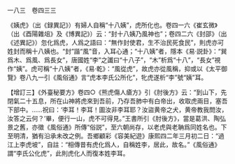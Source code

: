 一八三　卷四三三

《姨虎》（出《録異記》）有婦人自稱“十八姨”，虎所化也。卷四一六《崔玄微》（出《酉陽雜俎》及《博異記》）云：“封十八姨乃風神也”；卷四二六《封邵》（出《述異記》）忽化爲虎，人爲之語曰：“無作封使君，生不治民死食民”，則虎亦可姓封而稱十八姨也。“封”諧“風”音，入耳心通；“十八姨”者，隱本《易·説卦》：“巽爲木、爲風、爲長女”，唐國姓“李”之讖曰“十八子”，“木”析爲“十八”，“長女”視作“姨”。虎可稱“十八姨”者，《易·乾》：“風從虎”，故虎亦從風稱，抑或以《太平御覽》卷八九一引《風俗通》言“虎本李氏公所化”，牝虎遂析“李”號“姨”耳。

【增訂三】《外臺秘要方》卷四○《熊虎傷人瘡方》引《肘後方》云：“到山下，先閉氣二十五息，所在山神將虎來到吾前，乃存吾肺中有白帝出，收取虎兩目，塞吾下部中。……祝曰：‘李耳！李耳！圖汝非李耳耶？汝盜黄帝之犬，黄帝教我問汝，汝答之云何？’畢，便行一山，虎不可得見。”王書所引《肘後方》，當是葛洪、陶弘景之舊，亦徵《風俗通》所傳“俗説”，至六朝尚存，以老虎與老聃爲同姓名也。下至明清，猶有沿承未改之例。吾鄉顧彩《容美紀遊》康熙四二年三月初二日：“過江上李虎坡”，自註：“相傳昔有虎化爲人，自稱姓李，居此，故名。”《風俗通》謂“李氏公化虎”，此則虎化人而復本姓李耳。